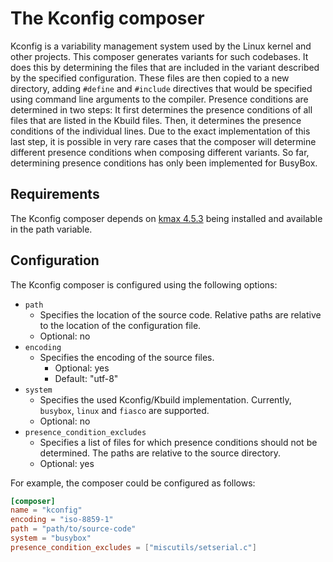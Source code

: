 # The Kconfig composer

Kconfig is a variability management system used by the Linux kernel and other projects. This composer generates variants for such
codebases. It does this by determining the files that are included in the variant described by the specified
configuration. These files are then copied to a new directory, adding `#define` and `#include` directives that would be
specified using command line arguments to the compiler. Presence conditions are determined in two steps: It first
determines the presence conditions of all files that are listed in the Kbuild files. Then, it determines the presence
conditions of the individual lines. Due to the exact implementation of this last step, it is possible in very rare cases
that the composer will determine different presence conditions when composing different variants. So far, determining
presence conditions has only been implemented for BusyBox.

## Requirements

The Kconfig composer depends on [kmax 4.5.3](https://github.com/paulgazz/kmax) being installed and available in the path
variable.

## Configuration

The Kconfig composer is configured using the following options:

- `path`
    - Specifies the location of the source code.
      Relative paths are relative to the location of the configuration file.
    - Optional: no
- `encoding`
  - Specifies the encoding of the source files.
    - Optional: yes
    - Default: "utf-8"
- `system`
    - Specifies the used Kconfig/Kbuild implementation. Currently, `busybox`, `linux` and `fiasco` are supported.
    - Optional: no
- `presence_condition_excludes`
    - Specifies a list of files for which presence conditions should not be determined. The paths are relative to the
      source directory.
    - Optional: yes

For example, the composer could be configured as follows:

```toml
[composer]
name = "kconfig"
encoding = "iso-8859-1"
path = "path/to/source-code"
system = "busybox"
presence_condition_excludes = ["miscutils/setserial.c"]
```
